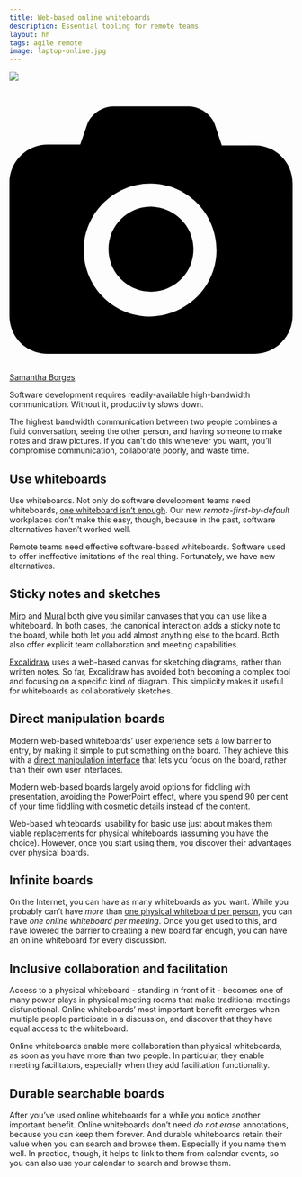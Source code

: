```yaml
---
title: Web-based online whiteboards
description: Essential tooling for remote teams
layout: hh
tags: agile remote
image: laptop-online.jpg
---
```


![](white-desk.jpg)

<a class="unsplash" href="https://unsplash.com/photos/gXsJ9Ywb5as" rel="noopener noreferrer"><span><svg xmlns="http://www.w3.org/2000/svg" viewBox="0 0 32 32"><title>unsplash-logo</title><path d="M20.8 18.1c0 2.7-2.2 4.8-4.8 4.8s-4.8-2.1-4.8-4.8c0-2.7 2.2-4.8 4.8-4.8 2.7.1 4.8 2.2 4.8 4.8zm11.2-7.4v14.9c0 2.3-1.9 4.3-4.3 4.3h-23.4c-2.4 0-4.3-1.9-4.3-4.3v-15c0-2.3 1.9-4.3 4.3-4.3h3.7l.8-2.3c.4-1.1 1.7-2 2.9-2h8.6c1.2 0 2.5.9 2.9 2l.8 2.4h3.7c2.4 0 4.3 1.9 4.3 4.3zm-8.6 7.5c0-4.1-3.3-7.5-7.5-7.5-4.1 0-7.5 3.4-7.5 7.5s3.3 7.5 7.5 7.5c4.2-.1 7.5-3.4 7.5-7.5z"></path></svg></span><span>Samantha Borges</span></a>

Software development requires readily-available high-bandwidth communication.
Without it, productivity slows down.

The highest bandwidth communication between two people combines a fluid conversation, seeing the other person, and having someone to make notes and draw pictures.
If you can’t do this whenever you want, you’ll compromise communication, collaborate poorly, and waste time.

## Use whiteboards

Use whiteboards.
Not only do software development teams need whiteboards,
[one whiteboard isn’t enough](whiteboards).
Our new _remote-first-by-default_ workplaces don’t make this easy, though, 
because in the past, software alternatives haven’t worked well.

Remote teams need effective software-based whiteboards.
Software used to offer ineffective imitations of the real thing.
Fortunately, we have new alternatives.

## Sticky notes and sketches

[Miro](https://miro.com/online-whiteboard/) and
[Mural](https://www.mural.co)
both give you similar canvases that you can use like a whiteboard.
In both cases, the canonical interaction adds a sticky note to the board, while both let you add almost anything else to the board.
Both also offer explicit team collaboration and meeting capabilities.

[Excalidraw](https://github.com/excalidraw/excalidraw/blob/master/README.md)
uses a web-based canvas for sketching diagrams, rather than written notes.
So far, Excalidraw has avoided both becoming a complex tool and focusing on a specific kind of diagram.
This simplicity makes it useful for whiteboards as collaboratively sketches.

## Direct manipulation boards

Modern web-based whiteboards’ user experience sets a low barrier to entry, by making it simple to put something on the board.
They achieve this with a
[direct manipulation interface](https://en.wikipedia.org/wiki/Direct_manipulation_interface)
that lets you focus on the board, rather than their own user interfaces.

Modern web-based boards largely avoid options for fiddling with presentation, avoiding the PowerPoint effect, where you spend 90 per cent of your time fiddling with cosmetic details instead of the content.

Web-based whiteboards’ usability for basic use just about makes them viable replacements for physical whiteboards 
(assuming you have the choice).
However, once you start using them, you discover their advantages over physical boards.

## Infinite boards

On the Internet, you can have as many whiteboards as you want.
While you probably can’t have _more_ than 
[one physical whiteboard per person](whiteboards),
you can have _one online whiteboard per meeting_.
Once you get used to this, and have lowered the barrier to creating a new board far enough, you can have an online whiteboard for every discussion.

## Inclusive collaboration and facilitation

Access to a physical whiteboard - standing in front of it - becomes one of many power plays in physical meeting rooms that make traditional meetings disfunctional.
Online whiteboards’ most important benefit emerges when multiple people participate in a discussion, and discover that they have equal access to the whiteboard.

Online whiteboards enable more collaboration than physical whiteboards, as soon as you have more than two people.
In particular, they enable meeting facilitators, especially when they add facilitation functionality.

## Durable searchable boards

After you’ve used online whiteboards for a while you notice another important benefit.
Online whiteboards don’t need _do not erase_ annotations, because you can keep them forever.
And durable whiteboards retain their value when you can search and browse them.
Especially if you name them well.
In practice, though, it helps to link to them from calendar events, so you can also use your calendar to search and browse them.
